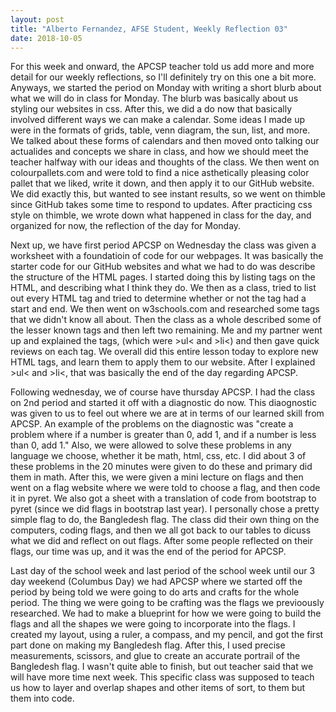 ```yaml
---
layout: post
title: "Alberto Fernandez, AFSE Student, Weekly Reflection 03"
date: 2018-10-05
---
```


For this week and onward, the APCSP teacher told us add more and more detail for our weekly reflections, so I'll definitely try on this 
one a bit more. Anyways, we started the period on Monday with writing a short blurb about what we will do in class for Monday. The blurb 
was basically about us styling our websites in css. After this, we did a do now that basically involved different ways we can make a 
calendar. Some ideas I made up were in the formats of grids, table, venn diagram, the sun, list, and more. We talked about these forms 
of calendars and then moved onto talking our actualides and concepts we share in class, and how we should meet the teacher halfway 
with our ideas and thoughts of the class. We then went on colourpallets.com and were told to find a nice asthetically 
pleasing color pallet that we liked, write it down, and then apply it to our GitHub website. We did exactly this, but wanted to see
instant results, so we went on thimble since GitHub takes some time to respond to updates. After practicing css style on thimble, we 
wrote down what happened in class for the day, and organized for now, the reflection of the day for Monday.

Next up, we have first period APCSP on Wednesday the class was given a worksheet with a foundatioin of code for our webpages. It was
basically the starter code for our GitHub websites and what we had to do was describe the structure of the HTML pages. I started doing this by listing tags on the HTML, and describing what I think they do. We then as a class, tried to list out every HTML tag and tried to determine whether or not the tag had a start and end. We then went on w3schools.com and researched some tags that we didn't know all about. Then the class as a whole described some of the lesser known tags and then left two remaining. Me and my partner went up and explained the tags, (which were >ul< and >li<) and then gave quick reviews on each tag. We overall did this entire lesson today to explore new HTML tags, and learn them to apply them to our  website. After I explained >ul< and >li<, that was basically the end of the day regarding APCSP.

Following wednesday, we of course have thursday APCSP. I had the class on 2nd period and started it off with a diagnostic do now. This diaognostic was given to us to feel out where we are at in terms of our learned skill from APCSP. An example of the problems on the diagnostic was "create a problem where if a number is greater than 0, add 1, and if a number is less than 0, add 1." Also, we were allowed to solve these problems in any language we choose, whether it be math, html, css, etc. I did about 3 of these problems in the 20 minutes were given to do these and primary did them in math. After this, we were given a mini lecture on flags and then went on a flag website where we were told to choose a flag, and then code it in pyret. We also got a sheet with a translation of code from bootstrap to pyret (since we did flags in bootstrap last year). I personally chose a pretty simple flag to do, the Bangledesh flag. The class did their own thing on the computers, coding flags, and then we all got back to our tables to dicuss what we did and reflect on out flags. After some people reflected on their flags, our time was up, and it was the end of the period for APCSP.

Last day of the school week and last period of the school week until our 3 day weekend (Columbus Day) we had APCSP where we started off the period by being told we were going to do arts and crafts for the whole period. The thing we were going to be crafting was the flags we previoously researched. We had to make a blueprint for how we were going to build the flags and all the shapes we were going to incorporate into the flags. I created my layout, using a ruler, a compass, and my pencil, and got the first part done on making my Bangledesh flag. After this, I used precise measurements, scissors, and glue to create an accurate portrail of the Bangledesh flag. I wasn't quite able to finish, but out teacher said that we will have more time next week. This specific class was supposed to teach us how to layer and overlap shapes and other items of sort, to them but them into code.
